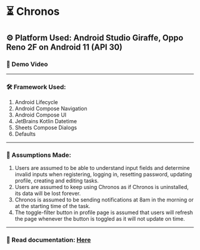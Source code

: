 # ⏳ Chronos
## ⚙️ Platform Used: Android Studio Giraffe, Oppo Reno 2F on Android 11 (API 30)
### 🎥 Demo Video

<hr/>

### 🛠 Framework Used:
1. Android Lifecycle
2. Android Compose Navigation
3. Android Compose UI
4. JetBrains Kotlin Datetime
5. Sheets Compose Dialogs
6. Defaults

<hr/>

### 📌 Assumptions Made:
1. Users are assumed to be able to understand input fields and determine invalid inputs
when registering, logging in, resetting password, updating profile, creating and editing
tasks.
2. Users are assumed to keep using Chronos as if Chronos is uninstalled, its data will be
lost forever.
3. Chronos is assumed to be sending notifications at 8am in the morning or at the starting
time of the task.
4. The toggle-filter button in profile page is assumed that users will refresh the page
whenever the button is toggled as it will not update on time.

<hr/>

### 📂 Read documentation: [Here](https://github.com/NightfuryEquinn/Chronos/blob/main/Full%20Documentation.pdf)
